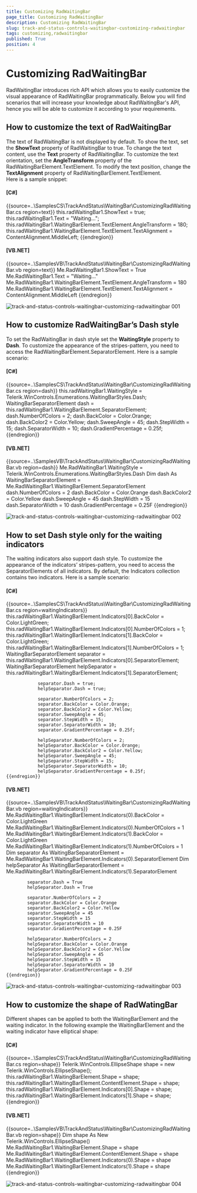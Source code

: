 ```yaml
---
title: Customizing RadWaitingBar
page_title: Customizing RadWaitingBar
description: Customizing RadWaitingBar
slug: track-and-status-controls-waitingbar-customizing-radwaitingbar
tags: customizing,radwaitingbar
published: True
position: 4
---
```


# Customizing RadWaitingBar



RadWaitingBar introduces rich API which allows you to easily customize 
      the visual appearance of RadWaitingBar programmatically. Below you will find scenarios that
      will increase your knowledge about RadWaitingBar's API, hence you will be able to
      customize it according to your requirements.      
      

## How to customize the text of RadWaitingBar

The text of RadWaitingBar is not displayed by default. To show the text, set the 
        __ShowText__ property of RadWaitingBar to true.
        To change the text content, use the
        __Text__ property of RadWaitingBar. To customize the text orientation,
        set the
        __AngleTransform__ property of the RadWaitingBarElement.TextElement. 
        To modify the text position,
        change the __TextAlignment__ property of RadWaitingBarElement.TextElement.        
        Here is a sample snippet:                 
			



#### __[C#]__

{{source=..\SamplesCS\TrackAndStatus\WaitingBar\CustomizingRadWaitingBar.cs region=text}}
	            this.radWaitingBar1.ShowText = true;
	            this.radWaitingBar1.Text = "Waiting...";
	            this.radWaitingBar1.WaitingBarElement.TextElement.AngleTransform = 180;
	            this.radWaitingBar1.WaitingBarElement.TextElement.TextAlignment = ContentAlignment.MiddleLeft;
	{{endregion}}



#### __[VB.NET]__

{{source=..\SamplesVB\TrackAndStatus\WaitingBar\CustomizingRadWaitingBar.vb region=text}}
	        Me.RadWaitingBar1.ShowText = True
	        Me.RadWaitingBar1.Text = "Waiting..."
	        Me.RadWaitingBar1.WaitingBarElement.TextElement.AngleTransform = 180
	        Me.RadWaitingBar1.WaitingBarElement.TextElement.TextAlignment = ContentAlignment.MiddleLeft
	{{endregion}}



![track-and-status-controls-waitingbar-customizing-radwaitingbar 001](images/track-and-status-controls-waitingbar-customizing-radwaitingbar001.png)

## How to customize RadWaitingBar’s Dash style 

To set the RadWaitingBar in dash style set the __WaitingStyle__
        property to __Dash__.
        To customize the appearance of the stripes-pattern, you need to access
        the RadWaitingBarElement.SeparatorElement. Here is a sample scenario:                         
			 



#### __[C#]__

{{source=..\SamplesCS\TrackAndStatus\WaitingBar\CustomizingRadWaitingBar.cs region=dash}}
	            this.radWaitingBar1.WaitingStyle = Telerik.WinControls.Enumerations.WaitingBarStyles.Dash;
	            WaitingBarSeparatorElement dash = this.radWaitingBar1.WaitingBarElement.SeparatorElement;
	            dash.NumberOfColors = 2;
	            dash.BackColor = Color.Orange;
	            dash.BackColor2 = Color.Yellow;
	            dash.SweepAngle = 45;
	            dash.StepWidth = 15;
	            dash.SeparatorWidth = 10;
	            dash.GradientPercentage = 0.25f;
	{{endregion}}



#### __[VB.NET]__

{{source=..\SamplesVB\TrackAndStatus\WaitingBar\CustomizingRadWaitingBar.vb region=dash}}
	        Me.RadWaitingBar1.WaitingStyle = Telerik.WinControls.Enumerations.WaitingBarStyles.Dash
	        Dim dash As WaitingBarSeparatorElement = Me.RadWaitingBar1.WaitingBarElement.SeparatorElement
	        dash.NumberOfColors = 2
	        dash.BackColor = Color.Orange
	        dash.BackColor2 = Color.Yellow
	        dash.SweepAngle = 45
	        dash.StepWidth = 15
	        dash.SeparatorWidth = 10
	        dash.GradientPercentage = 0.25F
	{{endregion}}



![track-and-status-controls-waitingbar-customizing-radwaitingbar 002](images/track-and-status-controls-waitingbar-customizing-radwaitingbar002.png)

## How to set Dash style only for the waiting indicators

The waiting indicators also support dash style. To customize the appearance of
        the indicators’ stripes-pattern, you need to access the SeparatorElements of all indicators.
        By default, the Indicators collection contains two indicators. Here is a sample scenario:
			 



#### __[C#]__

{{source=..\SamplesCS\TrackAndStatus\WaitingBar\CustomizingRadWaitingBar.cs region=waitingIndicators}}
	            this.radWaitingBar1.WaitingBarElement.Indicators[0].BackColor = Color.LightGreen;
	            this.radWaitingBar1.WaitingBarElement.Indicators[0].NumberOfColors = 1;
	            this.radWaitingBar1.WaitingBarElement.Indicators[1].BackColor = Color.LightGreen;
	            this.radWaitingBar1.WaitingBarElement.Indicators[1].NumberOfColors = 1;
	            WaitingBarSeparatorElement separator = this.radWaitingBar1.WaitingBarElement.Indicators[0].SeparatorElement;
	            WaitingBarSeparatorElement helpSeparator = this.radWaitingBar1.WaitingBarElement.Indicators[1].SeparatorElement;
	
	            separator.Dash = true;
	            helpSeparator.Dash = true;
	
	            separator.NumberOfColors = 2;
	            separator.BackColor = Color.Orange;
	            separator.BackColor2 = Color.Yellow;
	            separator.SweepAngle = 45;
	            separator.StepWidth = 15;
	            separator.SeparatorWidth = 10;
	            separator.GradientPercentage = 0.25f;
	
	            helpSeparator.NumberOfColors = 2;
	            helpSeparator.BackColor = Color.Orange;
	            helpSeparator.BackColor2 = Color.Yellow;
	            helpSeparator.SweepAngle = 45;
	            helpSeparator.StepWidth = 15;
	            helpSeparator.SeparatorWidth = 10;
	            helpSeparator.GradientPercentage = 0.25f;
	{{endregion}}



#### __[VB.NET]__

{{source=..\SamplesVB\TrackAndStatus\WaitingBar\CustomizingRadWaitingBar.vb region=waitingIndicators}}
	        Me.RadWaitingBar1.WaitingBarElement.Indicators(0).BackColor = Color.LightGreen
	        Me.RadWaitingBar1.WaitingBarElement.Indicators(0).NumberOfColors = 1
	        Me.RadWaitingBar1.WaitingBarElement.Indicators(1).BackColor = Color.LightGreen
	        Me.RadWaitingBar1.WaitingBarElement.Indicators(1).NumberOfColors = 1
	        Dim separator As WaitingBarSeparatorElement = Me.RadWaitingBar1.WaitingBarElement.Indicators(0).SeparatorElement
	        Dim helpSeparator As WaitingBarSeparatorElement = Me.RadWaitingBar1.WaitingBarElement.Indicators(1).SeparatorElement
	
	        separator.Dash = True
	        helpSeparator.Dash = True
	
	        separator.NumberOfColors = 2
	        separator.BackColor = Color.Orange
	        separator.BackColor2 = Color.Yellow
	        separator.SweepAngle = 45
	        separator.StepWidth = 15
	        separator.SeparatorWidth = 10
	        separator.GradientPercentage = 0.25F
	
	        helpSeparator.NumberOfColors = 2
	        helpSeparator.BackColor = Color.Orange
	        helpSeparator.BackColor2 = Color.Yellow
	        helpSeparator.SweepAngle = 45
	        helpSeparator.StepWidth = 15
	        helpSeparator.SeparatorWidth = 10
	        helpSeparator.GradientPercentage = 0.25F
	{{endregion}}



![track-and-status-controls-waitingbar-customizing-radwaitingbar 003](images/track-and-status-controls-waitingbar-customizing-radwaitingbar003.png)

## How to customize the shape of RadWatingBar

Different shapes can be applied to both the WaitingBarElement and 
        the waiting indicator. In the following example
        the WaitingBarElement and the waiting indicator have elliptical shape:        
         	  



#### __[C#]__

{{source=..\SamplesCS\TrackAndStatus\WaitingBar\CustomizingRadWaitingBar.cs region=shape}}
	            Telerik.WinControls.EllipseShape shape = new Telerik.WinControls.EllipseShape();
	            this.radWaitingBar1.WaitingBarElement.Shape = shape;
	            this.radWaitingBar1.WaitingBarElement.ContentElement.Shape = shape;
	            this.radWaitingBar1.WaitingBarElement.Indicators[0].Shape = shape;
	            this.radWaitingBar1.WaitingBarElement.Indicators[1].Shape = shape;
	{{endregion}}



#### __[VB.NET]__

{{source=..\SamplesVB\TrackAndStatus\WaitingBar\CustomizingRadWaitingBar.vb region=shape}}
	        Dim shape As New Telerik.WinControls.EllipseShape()
	        Me.RadWaitingBar1.WaitingBarElement.Shape = shape
	        Me.RadWaitingBar1.WaitingBarElement.ContentElement.Shape = shape
	        Me.RadWaitingBar1.WaitingBarElement.Indicators(0).Shape = shape
	        Me.RadWaitingBar1.WaitingBarElement.Indicators(1).Shape = shape
	{{endregion}}



![track-and-status-controls-waitingbar-customizing-radwaitingbar 004](images/track-and-status-controls-waitingbar-customizing-radwaitingbar004.png)

